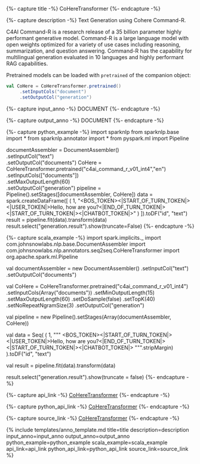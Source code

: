 

{%- capture title -%}
CoHereTransformer
{%- endcapture -%}

{%- capture description -%}
Text Generation using Cohere Command-R.

C4AI Command-R is a research release of a 35 billion parameter highly performant generative model.
Command-R is a large language model with open weights optimized for a variety of use cases including reasoning,
summarization, and question answering. Command-R has the capability for multilingual generation evaluated
in 10 languages and highly performant RAG capabilities.

Pretrained models can be loaded with `pretrained` of the companion object:

```scala
val CoHere = CoHereTransformer.pretrained()
     .setInputCols("document")
     .setOutputCol("generation")
```
{%- capture input_anno -%}
DOCUMENT
{%- endcapture -%}

{%- capture output_anno -%}
DOCUMENT
{%- endcapture -%}

{%- capture python_example -%}
import sparknlp
from sparknlp.base import *
from sparknlp.annotator import *
from pyspark.ml import Pipeline

documentAssembler = DocumentAssembler()   
          .setInputCol("text")   
          .setOutputCol("documents")
CoHere = CoHereTransformer.pretrained("c4ai_command_r_v01_int4","en")   
          .setInputCols(["documents"])   
          .setMaxOutputLength(60)   
          .setOutputCol("generation")
pipeline = Pipeline().setStages([documentAssembler, CoHere])
data = spark.createDataFrame([
              (
                        1,
                        "<BOS_TOKEN><|START_OF_TURN_TOKEN|><|USER_TOKEN|>Hello, how are you?<|END_OF_TURN_TOKEN|><|START_OF_TURN_TOKEN|><|CHATBOT_TOKEN|>"
                        )
          ]).toDF("id", "text")
result = pipeline.fit(data).transform(data)
result.select("generation.result").show(truncate=False)
{%- endcapture -%}

{%- capture scala_example -%}
import spark.implicits._
import com.johnsnowlabs.nlp.base.DocumentAssembler
import com.johnsnowlabs.nlp.annotators.seq2seq.CoHereTransformer
import org.apache.spark.ml.Pipeline

val documentAssembler = new DocumentAssembler()
         .setInputCol("text")
         .setOutputCol("documents")

val CoHere = CoHereTransformer.pretrained("c4ai_command_r_v01_int4")
         .setInputCols(Array("documents"))
         .setMinOutputLength(15)
         .setMaxOutputLength(60)
         .setDoSample(false)
         .setTopK(40)
         .setNoRepeatNgramSize(3)
         .setOutputCol("generation")

val pipeline = new Pipeline().setStages(Array(documentAssembler, CoHere))

val data = Seq(
     (
              1,
              """
              <BOS_TOKEN><|START_OF_TURN_TOKEN|><|USER_TOKEN|>Hello, how are you?<|END_OF_TURN_TOKEN|><|START_OF_TURN_TOKEN|><|CHATBOT_TOKEN|>
              """.stripMargin)
).toDF("id", "text")

val result = pipeline.fit(data).transform(data)

result.select("generation.result").show(truncate = false)
{%- endcapture -%}

{%- capture api_link -%}
[CoHereTransformer](/api/com/johnsnowlabs/nlp/annotators/seq2seq/CoHereTransformer)
{%- endcapture -%}

{%- capture python_api_link -%}
[CoHereTransformer](/api/python/reference/autosummary/sparknlp/annotator/seq2seq/cohere/index.html#sparknlp.annotator.seq2seq.cohere.CoHereTransformer)
{%- endcapture -%}

{%- capture source_link -%}
[CoHereTransformer](https://github.com/JohnSnowLabs/spark-nlp/tree/master/src/main/scala/com/johnsnowlabs/nlp/annotators/seq2seq/CoHereTransformer.scala)
{%- endcapture -%}

{% include templates/anno_template.md
title=title
description=description
input_anno=input_anno
output_anno=output_anno
python_example=python_example
scala_example=scala_example
api_link=api_link
python_api_link=python_api_link
source_link=source_link
%}